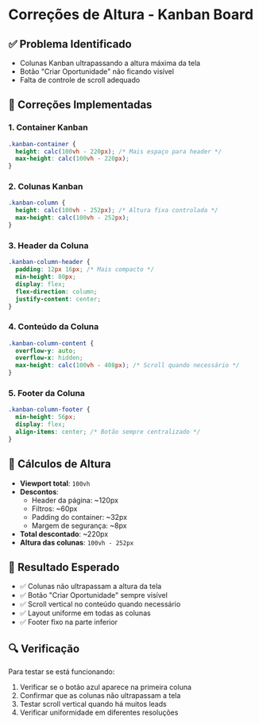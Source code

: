 # Correções de Altura - Kanban Board

## ✅ **Problema Identificado**
- Colunas Kanban ultrapassando a altura máxima da tela
- Botão "Criar Oportunidade" não ficando visível
- Falta de controle de scroll adequado

## 🔧 **Correções Implementadas**

### **1. Container Kanban**
```css
.kanban-container {
  height: calc(100vh - 220px); /* Mais espaço para header */
  max-height: calc(100vh - 220px);
}
```

### **2. Colunas Kanban**
```css
.kanban-column {
  height: calc(100vh - 252px); /* Altura fixa controlada */
  max-height: calc(100vh - 252px);
}
```

### **3. Header da Coluna**
```css
.kanban-column-header {
  padding: 12px 16px; /* Mais compacto */
  min-height: 80px;
  display: flex;
  flex-direction: column;
  justify-content: center;
}
```

### **4. Conteúdo da Coluna**
```css
.kanban-column-content {
  overflow-y: auto;
  overflow-x: hidden;
  max-height: calc(100vh - 408px); /* Scroll quando necessário */
}
```

### **5. Footer da Coluna**
```css
.kanban-column-footer {
  min-height: 56px;
  display: flex;
  align-items: center; /* Botão sempre centralizado */
}
```

## 📏 **Cálculos de Altura**

- **Viewport total**: `100vh`
- **Descontos**:
  - Header da página: ~120px
  - Filtros: ~60px
  - Padding do container: ~32px
  - Margem de segurança: ~8px
- **Total descontado**: ~220px
- **Altura das colunas**: `100vh - 252px`

## 🎯 **Resultado Esperado**

- ✅ Colunas não ultrapassam a altura da tela
- ✅ Botão "Criar Oportunidade" sempre visível
- ✅ Scroll vertical no conteúdo quando necessário
- ✅ Layout uniforme em todas as colunas
- ✅ Footer fixo na parte inferior

## 🔍 **Verificação**

Para testar se está funcionando:
1. Verificar se o botão azul aparece na primeira coluna
2. Confirmar que as colunas não ultrapassam a tela
3. Testar scroll vertical quando há muitos leads
4. Verificar uniformidade em diferentes resoluções 